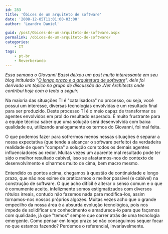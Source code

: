 ```yaml
---
id: 283
title: 'Óbices de um arquiteto de software'
date: '2008-12-05T11:01:00-03:00'
author: 'Leandro Daniel'

guid: /post/Obices-de-um-arquiteto-de-software.aspx
permalink: /obices-de-um-arquiteto-de-software/
categories:
    - IT
tags:
    - pt-br
    - Reverberando
---
```


*Essa semana o Giovanni Bassi deixou um post muito interessante em seu blog intitulado "*[*O longo prazo e a arquitetura de software*](http://unplugged.giggio.net/unplugged/post/O-longo-prazo-e-a-arquitetura-de-software)*", dele foi derivado um tópico no grupo de discussão do .Net Architects onde contribui hoje com o texto a seguir.*

Na maioria das situações TI é "catalisadora" no processo, ou seja, você possui um interesse, diversas tecnologias envolvidas e um resultado final para ser produzido. Deste processo TI é o meio capaz de transformar os agentes envolvidos em prol do resultado esperado. É muito frustrante para a equipe técnica saber que uma solução será desenvolvida com baixa qualidade ou, utilizando analogamente os termos do Giovanni, foi mal feita.

O que podemos fazer para sofrermos menos nessas situações é separar a nossa expectativa (que tende a alcançar o software perfeito) da verdadeira realidade de quem "compra" a solução com todos os demais agentes influenciadores ao redor. Muitas vezes um aparente mal resultado pode ter sido o melhor resultado cabível, isso se afastarmos-nos do contexto de desenvolvimento e olharmos muito de cima, bem macro mesmo.

Entendido os pontos acima, chegamos à questão de continuidade e longo prazo, que não nos exime de praticarmos o melhor possível (e cabível) na construção de software. O que acho difícil é alterar o senso comum e o que é comumente aceito, infelizmente somos estigmatizados com diversos rótulos irreais, contudo não fazemos nada para modifica-los, assim tornamos-nos nossos próprios algozes. Muitas vezes acho que o grande empecilho da nossa área é a absurda evolução tecnológica, pois nos impede de solidificar um conhecimento e amadurece-lo para que façamos com qualidade, já que "temos" sempre que correr atrás de uma tecnologia emergente. Como pensar em longo prazo se não conseguimos sequer focar no que estamos fazendo? Perdemos o referencial, invariavelmente.

